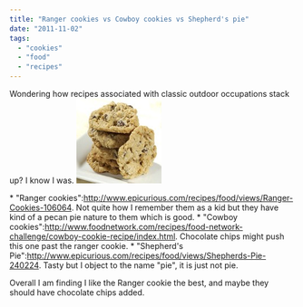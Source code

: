 ```yaml
---
title: "Ranger cookies vs Cowboy cookies vs Shepherd's pie"
date: "2011-11-02"
tags: 
  - "cookies"
  - "food"
  - "recipes"
---
```


Wondering how recipes associated with classic outdoor occupations stack up? I know I was. [![](images/1-R725-150x150.jpg "Ranger Cookies")](http://www.kingarthurflour.com/recipes/ranger-cookies-recipe)

\* "Ranger cookies":http://www.epicurious.com/recipes/food/views/Ranger-Cookies-106064. Not quite how I remember them as a kid but they have kind of a pecan pie nature to them which is good. \* "Cowboy cookies":http://www.foodnetwork.com/recipes/food-network-challenge/cowboy-cookie-recipe/index.html. Chocolate chips might push this one past the ranger cookie. \* "Shepherd's Pie":http://www.epicurious.com/recipes/food/views/Shepherds-Pie-240224. Tasty but I object to the name "pie", it is just not pie.

Overall I am finding I like the Ranger cookie the best, and maybe they should have chocolate chips added.
